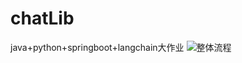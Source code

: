 # chatLib
 java+python+springboot+langchain大作业
![整体流程]([img_url](https://github.com/mcxiaoxiao/chatLib/blob/main/readmeimg/1.png?raw=true)https://github.com/mcxiaoxiao/chatLib/blob/main/readmeimg/1.png)
